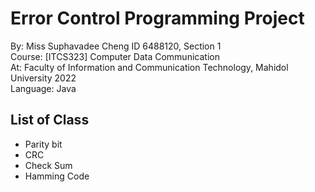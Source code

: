 # Error Control Programming Project 
By: Miss Suphavadee Cheng ID 6488120, Section 1 </br>
Course: [ITCS323] Computer Data Communication</br>
At: Faculty of Information and Communication Technology, Mahidol University 2022 </br>
Language: Java </br>
## List of Class
* Parity bit
* CRC
* Check Sum
* Hamming Code

